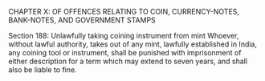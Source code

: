 CHAPTER X: OF OFFENCES RELATING TO COIN, CURRENCY-NOTES, BANK-NOTES, AND GOVERNMENT STAMPS

Section 188: Unlawfully taking coining instrument from mint
Whoever, without lawful authority, takes out of any mint, lawfully established in India, any coining tool or instrument, shall be punished with imprisonment of either description for a term which may extend to seven years, and shall also be liable to fine.

